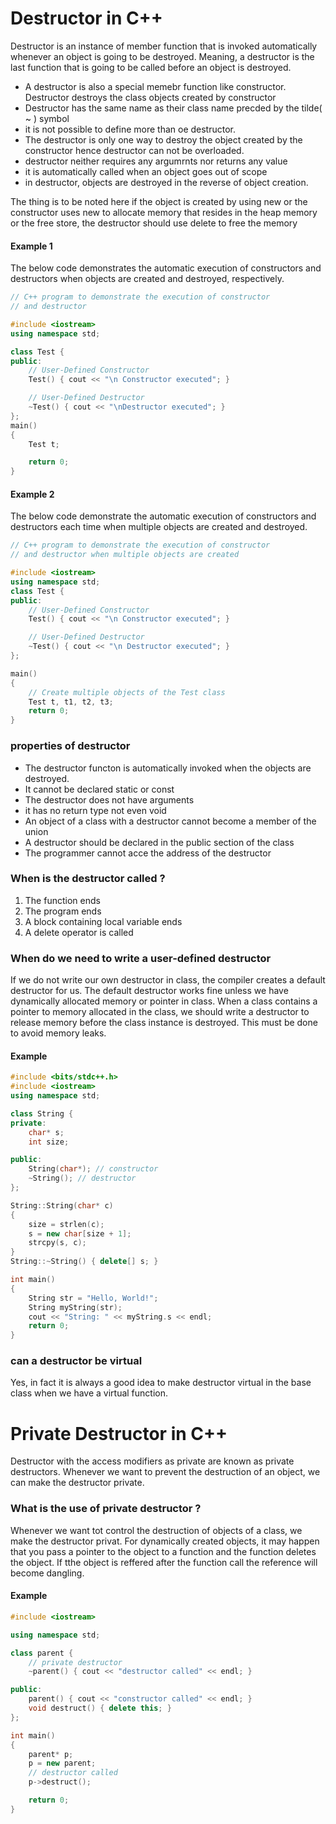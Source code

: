 # Destructor in C++

Destructor is an instance of member function that is invoked automatically whenever an object is going to be destroyed. Meaning, a destructor is the last function that is going to  be called  before an object is destroyed.

- A destructor is also a special memebr function like constructor. Destructor destroys the class objects created by constructor
- Destructor has the same name as their class name precded by the tilde( ~ ) symbol
- it is not possible to define more than oe destructor.
- The destructor is only one way to destroy the object created by the constructor hence destructor can not be overloaded.
- destructor neither requires any argumrnts nor returns any value
- it is automatically called when an object goes out of scope
- in destructor, objects are destroyed in the reverse of object creation.

The thing is to be noted here if the object is created by using new or the constructor uses new to allocate memory that resides in the heap memory or the free store, the destructor should use delete to free the memory

#### Example 1
The below code demonstrates the automatic execution of constructors and destructors when objects are created and destroyed, respectively.

```c++
// C++ program to demonstrate the execution of constructor
// and destructor

#include <iostream>
using namespace std;

class Test {
public:
	// User-Defined Constructor
	Test() { cout << "\n Constructor executed"; }

	// User-Defined Destructor
	~Test() { cout << "\nDestructor executed"; }
};
main()
{
	Test t;

	return 0;
}

```

#### Example 2
The below code demonstrate the automatic execution of constructors and destructors each time when multiple objects are created and destroyed.

```c++
// C++ program to demonstrate the execution of constructor
// and destructor when multiple objects are created

#include <iostream>
using namespace std;
class Test {
public:
	// User-Defined Constructor
	Test() { cout << "\n Constructor executed"; }

	// User-Defined Destructor
	~Test() { cout << "\n Destructor executed"; }
};

main()
{
	// Create multiple objects of the Test class
	Test t, t1, t2, t3;
	return 0;
}

```

### properties of destructor
- The destructor functon is automatically invoked when the objects are destroyed.
- It cannot be declared static or const
- The destructor does not have arguments 
- it has no return type not even void 
- An object of a class with a destructor cannot become a member of the union
- A destructor should be declared in the public section of the class
- The programmer cannot acce the address of the destructor

### When is the destructor called ?
1. The function ends
1. The program ends
1. A block containing local variable ends
1. A delete operator is called 

### When do we need to write a user-defined destructor

If we do not write our own destructor in class, the compiler creates a default destructor for us. The default destructor works fine unless we have dynamically allocated memory or pointer in class. When a class contains a pointer to memory allocated in the class, we should write a destructor to release memory before the class instance is destroyed. This must be done to avoid memory leaks.

#### Example
```c++
#include <bits/stdc++.h>
#include <iostream>
using namespace std;

class String {
private:
	char* s;
	int size;

public:
	String(char*); // constructor
	~String(); // destructor
};

String::String(char* c)
{
	size = strlen(c);
	s = new char[size + 1];
	strcpy(s, c);
}
String::~String() { delete[] s; }

int main()
{
	String str = "Hello, World!";
	String myString(str);
	cout << "String: " << myString.s << endl;
	return 0;
}


```
### can a destructor be virtual

Yes, in fact it is always a good idea to make destructor virtual in the base class when we have a virtual function.



# Private Destructor in C++

Destructor with the access modifiers as private are known as private destructors. Whenever we want to prevent the destruction of an object, we can make the destructor private.

### What is the use of private destructor ?

Whenever we want tot control the destruction of objects of a class, we make the destructor privat. For dynamically created objects, it may happen that you pass a pointer to the object to a function and the function deletes the object. If tthe object is reffered after the function call the reference will become dangling.

#### Example

```c++
#include <iostream>

using namespace std;

class parent {
	// private destructor
	~parent() { cout << "destructor called" << endl; }

public:
	parent() { cout << "constructor called" << endl; }
	void destruct() { delete this; }
};

int main()
{
	parent* p;
	p = new parent;
	// destructor called
	p->destruct();

	return 0;
}

```